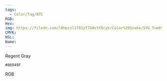 ```yaml
---
tags:
  - Color/Tag/NTC
RGB:
Hex:
img: https://filedn.com/l0hpzxl1f01yT7GHxtF8cyk/Color%20Snake/SVG_Tumb%20Mass%20No%20Name/86949F.svg
CMYK:
HSL:
Name:
---
```

Regent Gray
```palette
#86949F
```
RGB
